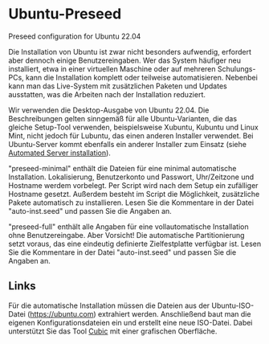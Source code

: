 # Ubuntu-Preseed
Preseed configuration for Ubuntu 22.04

Die Installation von Ubuntu ist zwar nicht besonders aufwendig, erfordert aber dennoch einige Benutzereingaben. Wer das System häufiger neu installiert, etwa in einer virtuellen Maschine oder auf mehreren Schulungs-PCs, kann die Installation komplett oder teilweise automatisieren. Nebenbei kann man das Live-System mit zusätzlichen Paketen und Updates ausstatten, was die Arbeiten nach der Installation reduziert.

Wir verwenden die Desktop-Ausgabe von Ubuntu 22.04. Die Beschreibungen gelten sinngemäß für alle Ubuntu-Varianten, die das gleiche Setup-Tool verwenden, beispielsweise Xubuntu, Kubuntu und Linux Mint, nicht jedoch für Lubuntu, das einen anderen Installer verwendet. Bei Ubuntu-Server kommt ebenfalls ein anderer Installer zum Einsatz (siehe <a href="https://m6u.de/UBSAUT" target="_blank">Automated Server installation</a>).

"preseed-minimal" enthält die Dateien für eine minimal automatische Installation. Lokalisierung, Benutzerkonto und Passwort, Uhr/Zeitzone und Hostname werdem vorbelegt. Per Script wird nach dem Setup ein zufälliger Hostname gesetzt. Außerdem besteht im Script die Möglichkeit, zusätzliche Pakete automatisch zu installieren. Lesen Sie die Kommentare in der Datei "auto-inst.seed" und passen Sie die Angaben an.

"preseed-full" enthält alle Angaben für eine vollautomatische Installation ohne Benutzereingabe. Aber Vorsicht! Die automatische Partitionierung setzt voraus, das eine eindeutig definierte Zielfestplatte verfügbar ist. Lesen Sie die Kommentare in der Datei "auto-inst.seed" und passen Sie die Angaben an.

## Links
Für die automatische Installation müssen die Dateien aus der Ubuntu-ISO-Datei (https://ubuntu.com) extrahiert werden. Anschließend baut man die eigenen Konfigurationsdateien ein und erstellt eine neue ISO-Datei. Dabei unterstützt Sie das Tool [Cubic](https://github.com/PJ-Singh-001/Cubic) mit einer grafischen Oberfläche.
